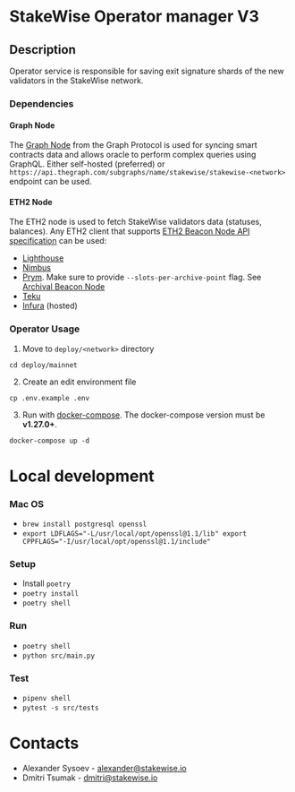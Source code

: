 # StakeWise Operator manager V3

## Description

Operator service is responsible for saving exit signature shards of the new validators in the StakeWise network.


### Dependencies

#### Graph Node

The [Graph Node](https://github.com/graphprotocol/graph-node) from the Graph Protocol is used for syncing smart
contracts data and allows oracle to perform complex queries using GraphQL. Either self-hosted (preferred)
or `https://api.thegraph.com/subgraphs/name/stakewise/stakewise-<network>`
endpoint can be used.

#### ETH2 Node

The ETH2 node is used to fetch StakeWise validators data (statuses, balances). Any ETH2 client that
supports [ETH2 Beacon Node API specification](https://ethereum.github.io/beacon-APIs/#/) can be used:

- [Lighthouse](https://launchpad.ethereum.org/en/lighthouse)
- [Nimbus](https://launchpad.ethereum.org/en/nimbus)
- [Prym](https://launchpad.ethereum.org/en/prysm). Make sure to provide `--slots-per-archive-point` flag. See [Archival Beacon Node](https://docs.prylabs.network/docs/advanced/beacon_node_api/)
- [Teku](https://launchpad.ethereum.org/en/teku)
- [Infura](https://infura.io/docs/eth2) (hosted)

### Operator Usage

1. Move to `deploy/<network>` directory

```shell script
cd deploy/mainnet
```

2. Create an edit environment file

```shell script
cp .env.example .env
```

3. Run with [docker-compose](https://docs.docker.com/compose/). The docker-compose version must be **v1.27.0+**.

```shell script
docker-compose up -d
```

# Local development
### Mac OS
- `brew install postgresql openssl`
- `export LDFLAGS="-L/usr/local/opt/openssl@1.1/lib" export CPPFLAGS="-I/usr/local/opt/openssl@1.1/include"`
### Setup
- Install `poetry`
- `poetry install`
- `poetry shell`

### Run
- `poetry shell`
- `python src/main.py`
### Test
- `pipenv shell`
- `pytest -s src/tests`

# Contacts
- Alexander Sysoev - alexander@stakewise.io
- Dmitri Tsumak - dmitri@stakewise.io
